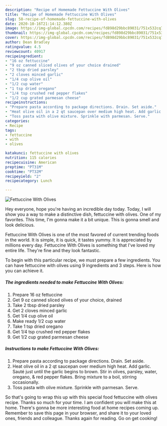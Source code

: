 ```yaml
---
description: "Recipe of Homemade Fettuccine With Olives"
title: "Recipe of Homemade Fettuccine With Olives"
slug: 58-recipe-of-homemade-fettuccine-with-olives
date: 2020-10-16T21:14:12.380Z
image: https://img-global.cpcdn.com/recipes/fd898d29bbc89031/751x532cq70/fettuccine-with-olives-recipe-main-photo.jpg
thumbnail: https://img-global.cpcdn.com/recipes/fd898d29bbc89031/751x532cq70/fettuccine-with-olives-recipe-main-photo.jpg
cover: https://img-global.cpcdn.com/recipes/fd898d29bbc89031/751x532cq70/fettuccine-with-olives-recipe-main-photo.jpg
author: Dean Bradley
ratingvalue: 4.5
reviewcount: 40917
recipeingredient:
- "16 oz fettuccine"
- "9 oz canned sliced olives of your choice drained"
- "2 tbsp dried parsley"
- "2 cloves minced garlic"
- "1/4 cup olive oil"
- "1/2 cup water"
- "1 tsp dried oregano"
- "1/4 tsp crushed red pepper flakes"
- "1/2 cup grated parmesan cheese"
recipeinstructions:
- "Prepare pasta according to package directions. Drain. Set aside."
- "Heat olive oil in a 2 qt saucepan over medium high heat. Add garlic. Sauté just until the garlic begins to brown. Stir in olives, parsley, water, oregano, &amp; red pepper flakes. Bring mixture to a boil, stirring occasionally."
- "Toss pasta with olive mixture. Sprinkle with parmesan. Serve."
categories:
- Recipe
tags:
- fettuccine
- with
- olives

katakunci: fettuccine with olives 
nutrition: 115 calories
recipecuisine: American
preptime: "PT31M"
cooktime: "PT32M"
recipeyield: "2"
recipecategory: Lunch

---
```



![Fettuccine With Olives](https://img-global.cpcdn.com/recipes/fd898d29bbc89031/751x532cq70/fettuccine-with-olives-recipe-main-photo.jpg)

Hey everyone, hope you're having an incredible day today. Today, I will show you a way to make a distinctive dish, fettuccine with olives. One of my favorites. This time, I'm gonna make it a bit unique. This is gonna smell and look delicious.



Fettuccine With Olives is one of the most favored of current trending foods in the world. It is simple, it is quick, it tastes yummy. It is appreciated by millions every day. Fettuccine With Olives is something that I've loved my entire life. They're fine and they look fantastic.


To begin with this particular recipe, we must prepare a few ingredients. You can have fettuccine with olives using 9 ingredients and 3 steps. Here is how you can achieve it.

<!--inarticleads1-->

##### The ingredients needed to make Fettuccine With Olives:

1. Prepare 16 oz fettuccine
1. Get 9 oz canned sliced olives of your choice, drained
1. Take 2 tbsp dried parsley
1. Get 2 cloves minced garlic
1. Get 1/4 cup olive oil
1. Make ready 1/2 cup water
1. Take 1 tsp dried oregano
1. Get 1/4 tsp crushed red pepper flakes
1. Get 1/2 cup grated parmesan cheese




<!--inarticleads2-->

##### Instructions to make Fettuccine With Olives:

1. Prepare pasta according to package directions. Drain. Set aside.
1. Heat olive oil in a 2 qt saucepan over medium high heat. Add garlic. Sauté just until the garlic begins to brown. Stir in olives, parsley, water, oregano, &amp; red pepper flakes. Bring mixture to a boil, stirring occasionally.
1. Toss pasta with olive mixture. Sprinkle with parmesan. Serve.




So that's going to wrap this up with this special food fettuccine with olives recipe. Thanks so much for your time. I am confident you will make this at home. There's gonna be more interesting food at home recipes coming up. Remember to save this page in your browser, and share it to your loved ones, friends and colleague. Thanks again for reading. Go on get cooking!
